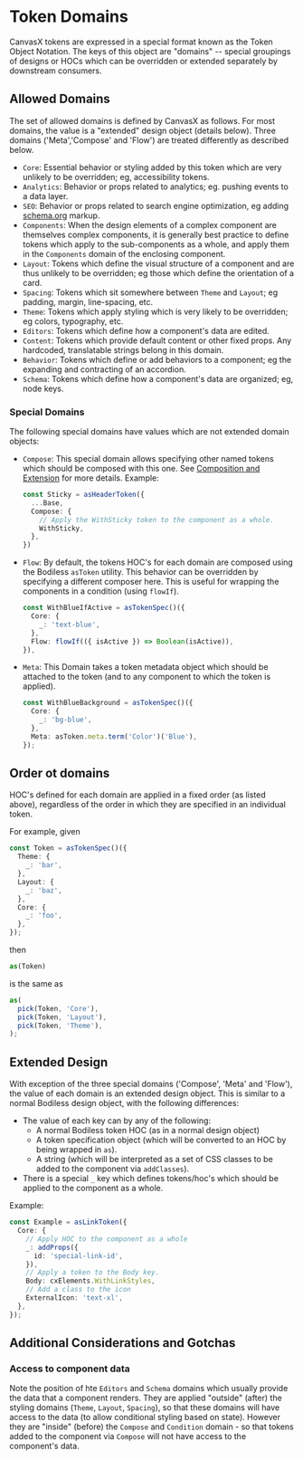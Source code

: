 # Token Domains

CanvasX tokens are expressed in a special format known as the Token Object Notation.
The keys of this object are "domains" -- special groupings of designs or HOCs which
can be overridden or extended separately by downstream consumers.

## Allowed Domains

The set of allowed domains is defined by CanvasX as follows.  For most domains, the
value is a "extended" design object (details below).  Three domains ('Meta','Compose'
and 'Flow') are treated differently as described below.

- `Core`: Essential behavior or styling added by this token which are
  very unlikely to be overridden; eg, accessibility tokens.
- `Analytics`: Behavior or props related to analytics; eg. pushing events to a
  data layer.
- `SEO`: Behavior or props related to search engine optimization, eg adding
  [schema.org](https://schema.org/) markup.
- `Components`: When the design elements of a complex component are themselves
  complex components, it is generally best practice to define tokens which apply
  to the sub-components as a whole, and apply them in the `Components` domain
  of the enclosing component.
- `Layout`: Tokens which define the visual structure of a component and are thus
  unlikely to be overridden; eg those which define the orientation of a card.
- `Spacing`: Tokens which sit somewhere between `Theme` and `Layout`; eg
  padding, margin, line-spacing, etc.
- `Theme`: Tokens which apply styling which is very likely to be overridden;
  eg colors, typography, etc.
- `Editors`: Tokens which define how a component's data are edited.
- `Content`: Tokens which provide default content or other fixed props. Any
  hardcoded, translatable strings belong in this domain.
- `Behavior`: Tokens which define or add behaviors to a component; eg the
  expanding and contracting of an accordion.
- `Schema`: Tokens which define how a component's data are organized; 
  eg, node keys.

### Special Domains

The following special domains have values which are not extended domain
objects:

- `Compose`: This special domain allows specifying other named tokens which
  should be composed with this one. See
  [Composition and Extension](../CanvasxTokens#composition-and-extension) for
  more details. Example:
  ```ts
  const Sticky = asHeaderToken({
    ...Base,
    Compose: {
      // Apply the WithSticky token to the component as a whole.
      WithSticky,
    },
  })
  ```
- `Flow`: By default, the tokens HOC's for each domain are composed using
  the Bodiless `asToken` utility.  This behavior can be overridden by specifying
  a different composer here.  This is useful for wrapping the components in a
  condition (using `flowIf`).
  ```ts
  const WithBlueIfActive = asTokenSpec()({
    Core: {
      _: 'text-blue',
    },
    Flow: flowIf(({ isActive }) => Boolean(isActive)),
  }),
  ```
- `Meta`: This Domain takes a token metadata object which should be attached to
  the token (and to any component to which the token is applied).
  ```ts
  const WithBlueBackground = asTokenSpec()({
    Core: {
      _: 'bg-blue',
    },
    Meta: asToken.meta.term('Color')('Blue'),
  });
  ```

## Order ot domains

HOC's defined for each domain are applied in a fixed order (as listed above),
regardless of the order in which they are specified in an individual token.

For example, given

```ts
const Token = asTokenSpec()({
  Theme: {
    _: 'bar',
  },
  Layout: {
    _: 'baz',
  },
  Core: {
    _: 'foo',
  },
});
```

then

```ts
as(Token)
```

is the same as

```ts
as(
  pick(Token, 'Core'),
  pick(Token, 'Layout'),
  pick(Token, 'Theme'),
);
```
## Extended Design

With exception of the three special domains ('Compose', 'Meta' and 'Flow'),
the value of each domain is an extended design object. This is similar
to a normal Bodiless design object, with the following differences:
- The value of each key can by any of the following:
  - A normal Bodiless token  HOC (as in a normal design object)
  - A token specification object (which will be converted to an HOC by
    being wrapped in `as`).
  - A string (which will be interpreted as a set of CSS classes to be
   added to the component via `addClasses`).
- There is a special `_` key which defines tokens/hoc's which should be
  applied to the component as a whole.

Example:

```ts
const Example = asLinkToken({
  Core: {
    // Apply HOC to the component as a whole
    _: addProps({
      id: 'special-link-id',
    }),
    // Apply a token to the Body key.
    Body: cxElements.WithLinkStyles,
    // Add a class to the icon
    ExternalIcon: 'text-xl',
  },
});
```
## Additional Considerations and Gotchas

### Access to component data
Note the position of hte `Editors` and `Schema` domains which usually provide
the data that a component renders. They are applied "outside" (after) the
styling domains (`Theme`, `Layout`, `Spacing`), so that these domains will have
access to the data (to allow conditional styling based on state). However they
are "inside" (before) the `Compose` and `Condition` domain - so that tokens
added to the component via `Compose` will not have access to the component's
data.